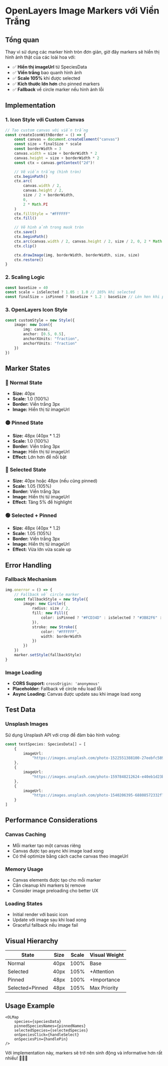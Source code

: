 # OpenLayers Image Markers với Viền Trắng

## Tổng quan

Thay vì sử dụng các marker hình tròn đơn giản, giờ đây markers sẽ hiển thị hình ảnh thật của các loài hoa với:

-   ✅ **Hiển thị imageUrl** từ SpeciesData
-   ✅ **Viền trắng** bao quanh hình ảnh
-   ✅ **Scale 105%** khi được selected
-   ✅ **Kích thước lớn hơn** cho pinned markers
-   ✅ **Fallback** về circle marker nếu hình ảnh lỗi

## Implementation

### 1. Icon Style với Custom Canvas

```typescript
// Tạo custom canvas với viền trắng
const createIconWithBorder = () => {
    const canvas = document.createElement("canvas")
    const size = finalSize * scale
    const borderWidth = 3
    canvas.width = size + borderWidth * 2
    canvas.height = size + borderWidth * 2
    const ctx = canvas.getContext("2d")!

    // Vẽ viền trắng (hình tròn)
    ctx.beginPath()
    ctx.arc(
        canvas.width / 2,
        canvas.height / 2,
        size / 2 + borderWidth,
        0,
        2 * Math.PI
    )
    ctx.fillStyle = "#FFFFFF"
    ctx.fill()

    // Vẽ hình ảnh trong mask tròn
    ctx.save()
    ctx.beginPath()
    ctx.arc(canvas.width / 2, canvas.height / 2, size / 2, 0, 2 * Math.PI)
    ctx.clip()

    ctx.drawImage(img, borderWidth, borderWidth, size, size)
    ctx.restore()
}
```

### 2. Scaling Logic

```typescript
const baseSize = 40
const scale = isSelected ? 1.05 : 1.0 // 105% khi selected
const finalSize = isPinned ? baseSize * 1.2 : baseSize // Lớn hơn khi pinned
```

### 3. OpenLayers Icon Style

```typescript
const customStyle = new Style({
    image: new Icon({
        img: canvas,
        anchor: [0.5, 0.5],
        anchorXUnits: "fraction",
        anchorYUnits: "fraction"
    })
})
```

## Marker States

### 🔴 **Normal State**

-   **Size:** 40px
-   **Scale:** 1.0 (100%)
-   **Border:** Viền trắng 3px
-   **Image:** Hiển thị từ imageUrl

### 🟡 **Pinned State**

-   **Size:** 48px (40px \* 1.2)
-   **Scale:** 1.0 (100%)
-   **Border:** Viền trắng 3px
-   **Image:** Hiển thị từ imageUrl
-   **Effect:** Lớn hơn để nổi bật

### 🔵 **Selected State**

-   **Size:** 40px hoặc 48px (nếu cũng pinned)
-   **Scale:** 1.05 (105%)
-   **Border:** Viền trắng 3px
-   **Image:** Hiển thị từ imageUrl
-   **Effect:** Tăng 5% để highlight

### 🟢 **Selected + Pinned**

-   **Size:** 48px (40px \* 1.2)
-   **Scale:** 1.05 (105%)
-   **Border:** Viền trắng 3px
-   **Image:** Hiển thị từ imageUrl
-   **Effect:** Vừa lớn vừa scale up

## Error Handling

### Fallback Mechanism

```typescript
img.onerror = () => {
    // Fallback về circle marker
    const fallbackStyle = new Style({
        image: new Circle({
            radius: size / 2,
            fill: new Fill({
                color: isPinned ? "#FCD34D" : isSelected ? "#3B82F6" : "#10B981"
            }),
            stroke: new Stroke({
                color: "#FFFFFF",
                width: borderWidth
            })
        })
    })
    marker.setStyle(fallbackStyle)
}
```

### Image Loading

-   **CORS Support:** `crossOrigin: 'anonymous'`
-   **Placeholder:** Fallback về circle nếu load lỗi
-   **Async Loading:** Canvas được update sau khi image load xong

## Test Data

### Unsplash Images

Sử dụng Unsplash API với crop để đảm bảo hình vuông:

```typescript
const testSpecies: SpeciesData[] = [
    {
        imageUrl:
            "https://images.unsplash.com/photo-1522551388100-27eebfc58988?w=100&h=100&fit=crop&crop=center"
    },
    {
        imageUrl:
            "https://images.unsplash.com/photo-1597848212624-e40eb1d23b83?w=100&h=100&fit=crop&crop=center"
    },
    {
        imageUrl:
            "https://images.unsplash.com/photo-1540206395-68808572332f?w=100&h=100&fit=crop&crop=center"
    }
]
```

## Performance Considerations

### Canvas Caching

-   Mỗi marker tạo một canvas riêng
-   Canvas được tạo async khi image load xong
-   Có thể optimize bằng cách cache canvas theo imageUrl

### Memory Usage

-   Canvas elements được tạo cho mỗi marker
-   Cần cleanup khi markers bị remove
-   Consider image preloading cho better UX

### Loading States

-   Initial render với basic icon
-   Update với image sau khi load xong
-   Graceful fallback nếu image fail

## Visual Hierarchy

| State           | Size | Scale | Visual Weight |
| --------------- | ---- | ----- | ------------- |
| Normal          | 40px | 100%  | Base          |
| Selected        | 40px | 105%  | +Attention    |
| Pinned          | 48px | 100%  | +Importance   |
| Selected+Pinned | 48px | 105%  | Max Priority  |

## Usage Example

```tsx
<OLMap
    species={speciesData}
    pinnedSpeciesNames={pinnedNames}
    selectedSpecies={selectedSpecies}
    onSpeciesClick={handleSelect}
    onSpeciesPin={handlePin}
/>
```

Với implementation này, markers sẽ trở nên sinh động và informative hơn rất nhiều! 🌸🌻🪷
